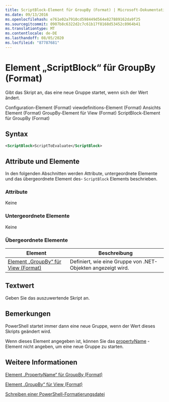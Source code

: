 ```yaml
---
title: ScriptBlock-Element für GroupBy (Format) | Microsoft-Dokumentation
ms.date: 09/13/2016
ms.openlocfilehash: e761e02a7910cd598449d564e827889162da9f25
ms.sourcegitcommit: 0907b8c6322d2c7c61b17f8168d53452c8964b41
ms.translationtype: MT
ms.contentlocale: de-DE
ms.lasthandoff: 08/05/2020
ms.locfileid: "87787681"
---
```

# <a name="scriptblock-element-for-groupby-format"></a>Element „ScriptBlock“ für GroupBy (Format)

Gibt das Skript an, das eine neue Gruppe startet, wenn sich der Wert ändert.

Configuration-Element (Format) viewdefinitions-Element (Format) Ansichts Element (Format) GroupBy-Element für View (Format) ScriptBlock-Element für GroupBy (Format)

## <a name="syntax"></a>Syntax

```xml
<ScriptBlock>ScriptToEvaluate</ScriptBlock>
```

## <a name="attributes-and-elements"></a>Attribute und Elemente

In den folgenden Abschnitten werden Attribute, untergeordnete Elemente und das übergeordnete Element des- `ScriptBlock` Elements beschrieben.

### <a name="attributes"></a>Attribute

Keine

### <a name="child-elements"></a>Untergeordnete Elemente

Keine

### <a name="parent-elements"></a>Übergeordnete Elemente

|Element|Beschreibung|
|-------------|-----------------|
|[Element „GroupBy“ für View (Format)](./groupby-element-for-view-format.md)|Definiert, wie eine Gruppe von .NET-Objekten angezeigt wird.|

## <a name="text-value"></a>Textwert

Geben Sie das auszuwertende Skript an.

## <a name="remarks"></a>Bemerkungen

PowerShell startet immer dann eine neue Gruppe, wenn der Wert dieses Skripts geändert wird.

Wenn dieses Element angegeben ist, können Sie das [propertyName](propertyname-element-for-groupby-format.md) -Element nicht angeben, um eine neue Gruppe zu starten.

## <a name="see-also"></a>Weitere Informationen

[Element „PropertyName“ für GroupBy (Format)](propertyname-element-for-groupby-format.md)

[Element „GroupBy“ für View (Format)](groupby-element-for-view-format.md)

[Schreiben einer PowerShell-Formatierungsdatei](writing-a-powershell-formatting-file.md)
